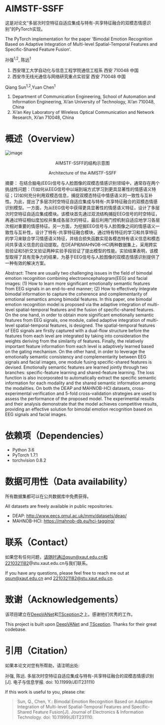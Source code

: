 # AIMSTF-SSFF
这是对论文“多层次时空特征自适应集成与特有-共享特征融合的双模态情感识别”的PyTorch实现。

The PyTorch implementation for the paper 'Bimodal Emotion Recognition Based on Adaptive Integration of Multi-level Spatial-Temporal Features and Specific-Shared Feature Fusion'.

孙强<sup>1,2</sup>, 陈远<sup>1</sup>
1. 西安理工大学自动化与信息工程学院通信工程系 西安 710048 中国 
2. 西安市无线光通信与网络研究重点实验室   西安  710048 中国 

Qiang Sun<sup>1,2</sup>,Yuan Chen<sup>1</sup>
1.	Department of Communication Engineering, School of Automation and Information Engineering, Xi’an University of Technology, Xi’an 710048, China
2.	Xi’an Key Laboratory of Wireless Optical Communication and Network Research, Xi’an 710048, China

# 概述（Overview）
![image](https://github.com/evercy/AIMSTF_SSFF/blob/main/Figure/%E5%9B%BE1.jpg)
<p align="center">AIMSTF-SSFF的结构示意图 </p>
<p align="center">Architecture of the AIMSTF-SSFF </p>

摘要： 
在结合脑电(EEG)信号与人脸图像的双模态情感识别领域中，通常存在两个挑战性问题：(1)如何从EEG信号中以端到端方式学习到更具显著性的情感语义特征；(2)如何充分利用双模态信息，捕捉双模态特征中情感语义的一致性与互补性。为此，提出了多层次时空特征自适应集成与特有-共享特征融合的双模态情感识别模型。一方面，为从EEG信号中获得更具显著性的情感语义特征，设计了多层次时空特征自适应集成模块。该模块首先通过双流结构捕捉EEG信号的时空特征，再通过特征相似度加权并集成各层次的特征，最后利用门控机制自适应地学习各层次相对重要的情感特征。另一方面，为挖掘EEG信号与人脸图像之间的情感语义一致性与互补性，设计了特有-共享特征融合模块，通过特有特征的学习和共享特征的学习来联合学习情感语义特征，并结合损失函数实现各模态特有语义信息和模态间共享语义信息的自动提取。在DEAP和MAHNOB-HCI两种数据集上，采用跨实验验证和5折交叉验证两种实验手段验证了提出模型的性能。实验结果表明，该模型取得了具有竞争力的结果，为基于EEG信号与人脸图像的双模态情感识别提供了一种有效的解决方案。

Abstract: 
There are usually two challenging issues in the field of bimodal emotion recognition combining electroencephalogram(EEG) and facial images: (1) How to learn more significant emotionally semantic features from EEG signals in an end-to-end manner; (2) How to effectively integrate bimodal information to capture the coherence and complementarity of emotional semantics among bimodal features. In this paper, one bimodal emotion recognition model is proposed via the adaptive integration of multi-level spatial-temporal features and the fusion of specific-shared features. On the one hand, in order to obtain more significant emotionally semantic features from EEG signals, one module, called adaptive integration of multi-level spatial-temporal features, is designed. The spatial-temporal features of EEG signals are firstly captured with a dual-flow structure before the features from each level are integrated by taking into consideration the weights deriving from the similarity of features. Finally, the relatively important feature information from each level is adaptively learned based on the gating mechanism. On the other hand, in order to leverage the emotionally semantic consistency and complementarity between EEG signals and facial images, one module fusing specific-shared features is devised. Emotionally semantic features are learned jointly through two branches: specific-feature learning and shared-feature learning. The loss function is also incorporated to automatically extract the specific semantic information for each modality and the shared semantic information among the modalities. On both the DEAP and MAHNOB-HCI datasets, cross-experimental verification and 5-fold cross-validation strategies are used to assess the performance of the proposed model. The experimental results and their analysis demonstrate that the model achieves competitive results, providing an effective solution for bimodal emotion recognition based on EEG signals and facial images.

# 依赖项（Dependencies）
+ Python 3.6
+ PyTorch 1.7.1
+ torchvision 0.8.2

# 数据可用性（Data availability）
所有数据集都可以在公共数据库中免费获得。

All datasets are freely available in public repositories. 

+ DEAP: http://www.eecs.qmul.ac.uk/mmv/datasets/deap/
+ MAHNOB-HCI: https://mahnob-db.eu/hci-tagging/


# 联系（Contact）
如果您有任何问题，请随时通过qsun@xaut.edu.cn和2210321182@stu.xaut.edu.cn与我们联系。

If you have any questions, please feel free to reach me out at qsun@xaut.edu.cn and 2210321182@stu.xaut.edu.cn.

# 致谢（Acknowledgements）
该项目建立在[DeepVANet](https://github.com/geekdanielz/DeepVANet)和[TSception](https://github.com/yi-ding-cs/TSception)之上。感谢他们优秀的工作。

This project is built upon [DeepVANet](https://github.com/geekdanielz/DeepVANet) and [TSception](https://github.com/yi-ding-cs/TSception). Thanks for their great codebase.

# 引用（Citation）
如果本论文对您有所帮助，请注明出处:

孙强, 陈远. 多层次时空特征自适应集成与特有-共享特征融合的双模态情感识别[J]. 电子与信息学报. doi: 10.11999/JEIT231110

If this work is useful to you, please cite:

> Sun, Q., Chen, Y.: Bimodal Emotion Recognition Based on Adaptive Integration of Multi-level Spatial-Temporal Features and Specific-Shared Feature Fusion[J]. Journal of Electronics & Information Technology.  doi: 10.11999/JEIT231110.

